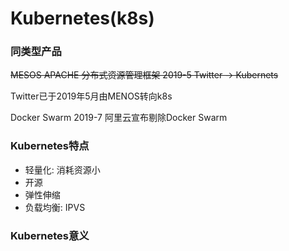 # Kubernetes(k8s)

### 同类型产品

~~MESOS      APACHE       分布式资源管理框架    2019-5    Twitter -> Kubernets~~

Twitter已于2019年5月由MENOS转向k8s

Docker Swarm     2019-7 阿里云宣布剔除Docker Swarm

### Kubernetes特点

* 轻量化: 消耗资源小
* 开源
* 弹性伸缩
* 负载均衡: IPVS

### Kubernetes意义


